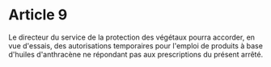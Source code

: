 # Article 9

Le directeur du service de la protection des végétaux pourra accorder, en vue d'essais, des autorisations temporaires pour l'emploi de produits à base d'huiles d'anthracène ne répondant pas aux prescriptions du présent arrêté.
